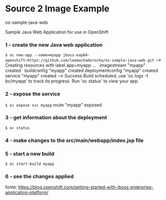 # Source 2 Image Example

os-sample-java-web

Sample Java Web Application for use in OpenShift


### 1 - create the new Java web application
`$ oc new-app --name=myapp jboss-eap64-openshift~https://github.com/leomachadorocha/os-sample-java-web.git`
--> Creating resources with label app=myapp ...
    imagestream "myapp" created
    buildconfig "myapp" created
    deploymentconfig "myapp" created
    service "myapp" created
--> Success
    Build scheduled, use 'oc logs -f bc/myapp' to track its progress.
    Run 'oc status' to view your app.

### 2 - expose the service
`$ oc expose svc myapp`
route "myapp" exposed

### 3 - get information about the deployment
`$ oc status`

### 4 - make changes to the src/main/webapp/index.jsp file

### 5 - start a new build

`$ oc start-build myapp`

### 6 - see the changes applied


fonte: https://blog.openshift.com/getting-started-with-jboss-enterprise-application-platform/
